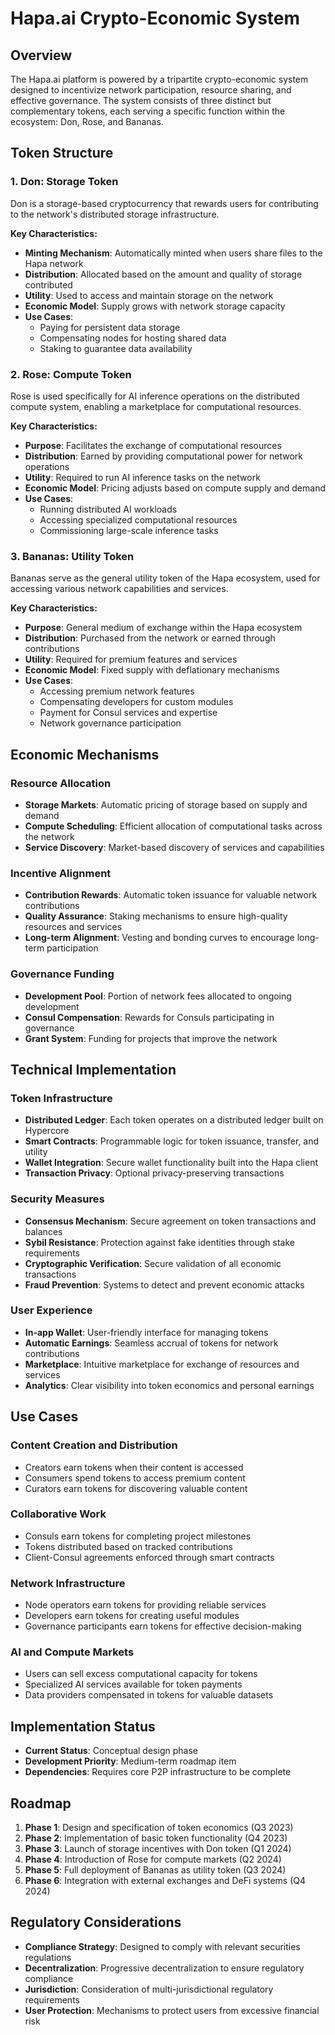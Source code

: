 # Hapa.ai Crypto-Economic System

## Overview

The Hapa.ai platform is powered by a tripartite crypto-economic system designed to incentivize network participation, resource sharing, and effective governance. The system consists of three distinct but complementary tokens, each serving a specific function within the ecosystem: Don, Rose, and Bananas.

## Token Structure

### 1. Don: Storage Token

Don is a storage-based cryptocurrency that rewards users for contributing to the network's distributed storage infrastructure.

**Key Characteristics:**
- **Minting Mechanism**: Automatically minted when users share files to the Hapa network
- **Distribution**: Allocated based on the amount and quality of storage contributed
- **Utility**: Used to access and maintain storage on the network
- **Economic Model**: Supply grows with network storage capacity
- **Use Cases**:
  - Paying for persistent data storage
  - Compensating nodes for hosting shared data
  - Staking to guarantee data availability

### 2. Rose: Compute Token

Rose is used specifically for AI inference operations on the distributed compute system, enabling a marketplace for computational resources.

**Key Characteristics:**
- **Purpose**: Facilitates the exchange of computational resources
- **Distribution**: Earned by providing computational power for network operations
- **Utility**: Required to run AI inference tasks on the network
- **Economic Model**: Pricing adjusts based on compute supply and demand
- **Use Cases**:
  - Running distributed AI workloads
  - Accessing specialized computational resources
  - Commissioning large-scale inference tasks

### 3. Bananas: Utility Token

Bananas serve as the general utility token of the Hapa ecosystem, used for accessing various network capabilities and services.

**Key Characteristics:**
- **Purpose**: General medium of exchange within the Hapa ecosystem
- **Distribution**: Purchased from the network or earned through contributions
- **Utility**: Required for premium features and services
- **Economic Model**: Fixed supply with deflationary mechanisms
- **Use Cases**:
  - Accessing premium network features
  - Compensating developers for custom modules
  - Payment for Consul services and expertise
  - Network governance participation

## Economic Mechanisms

### Resource Allocation

- **Storage Markets**: Automatic pricing of storage based on supply and demand
- **Compute Scheduling**: Efficient allocation of computational tasks across the network
- **Service Discovery**: Market-based discovery of services and capabilities

### Incentive Alignment

- **Contribution Rewards**: Automatic token issuance for valuable network contributions
- **Quality Assurance**: Staking mechanisms to ensure high-quality resources and services
- **Long-term Alignment**: Vesting and bonding curves to encourage long-term participation

### Governance Funding

- **Development Pool**: Portion of network fees allocated to ongoing development
- **Consul Compensation**: Rewards for Consuls participating in governance
- **Grant System**: Funding for projects that improve the network

## Technical Implementation

### Token Infrastructure

- **Distributed Ledger**: Each token operates on a distributed ledger built on Hypercore
- **Smart Contracts**: Programmable logic for token issuance, transfer, and utility
- **Wallet Integration**: Secure wallet functionality built into the Hapa client
- **Transaction Privacy**: Optional privacy-preserving transactions

### Security Measures

- **Consensus Mechanism**: Secure agreement on token transactions and balances
- **Sybil Resistance**: Protection against fake identities through stake requirements
- **Cryptographic Verification**: Secure validation of all economic transactions
- **Fraud Prevention**: Systems to detect and prevent economic attacks

### User Experience

- **In-app Wallet**: User-friendly interface for managing tokens
- **Automatic Earnings**: Seamless accrual of tokens for network contributions
- **Marketplace**: Intuitive marketplace for exchange of resources and services
- **Analytics**: Clear visibility into token economics and personal earnings

## Use Cases

### Content Creation and Distribution

- Creators earn tokens when their content is accessed
- Consumers spend tokens to access premium content
- Curators earn tokens for discovering valuable content

### Collaborative Work

- Consuls earn tokens for completing project milestones
- Tokens distributed based on tracked contributions
- Client-Consul agreements enforced through smart contracts

### Network Infrastructure

- Node operators earn tokens for providing reliable services
- Developers earn tokens for creating useful modules
- Governance participants earn tokens for effective decision-making

### AI and Compute Markets

- Users can sell excess computational capacity for tokens
- Specialized AI services available for token payments
- Data providers compensated in tokens for valuable datasets

## Implementation Status

- **Current Status**: Conceptual design phase
- **Development Priority**: Medium-term roadmap item
- **Dependencies**: Requires core P2P infrastructure to be complete

## Roadmap

1. **Phase 1**: Design and specification of token economics (Q3 2023)
2. **Phase 2**: Implementation of basic token functionality (Q4 2023)
3. **Phase 3**: Launch of storage incentives with Don token (Q1 2024)
4. **Phase 4**: Introduction of Rose for compute markets (Q2 2024)
5. **Phase 5**: Full deployment of Bananas as utility token (Q3 2024)
6. **Phase 6**: Integration with external exchanges and DeFi systems (Q4 2024)

## Regulatory Considerations

- **Compliance Strategy**: Designed to comply with relevant securities regulations
- **Decentralization**: Progressive decentralization to ensure regulatory compliance
- **Jurisdiction**: Consideration of multi-jurisdictional regulatory requirements
- **User Protection**: Mechanisms to protect users from excessive financial risk 